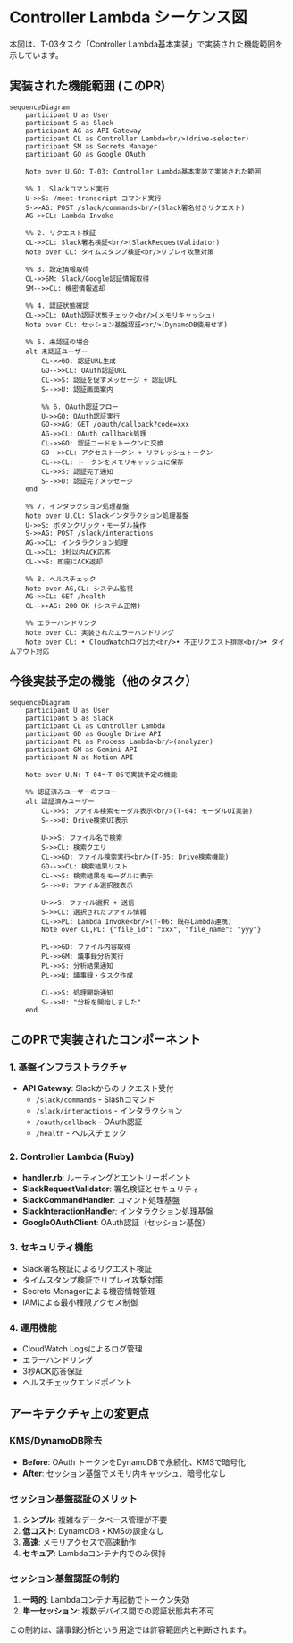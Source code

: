 # Controller Lambda シーケンス図

本図は、T-03タスク「Controller Lambda基本実装」で実装された機能範囲を示しています。

## 実装された機能範囲 (このPR)

```mermaid
sequenceDiagram
    participant U as User
    participant S as Slack
    participant AG as API Gateway
    participant CL as Controller Lambda<br/>(drive-selector)
    participant SM as Secrets Manager
    participant GO as Google OAuth
    
    Note over U,GO: T-03: Controller Lambda基本実装で実装された範囲
    
    %% 1. Slackコマンド実行
    U->>S: /meet-transcript コマンド実行
    S->>AG: POST /slack/commands<br/>(Slack署名付きリクエスト)
    AG->>CL: Lambda Invoke
    
    %% 2. リクエスト検証
    CL->>CL: Slack署名検証<br/>(SlackRequestValidator)
    Note over CL: タイムスタンプ検証<br/>リプレイ攻撃対策
    
    %% 3. 設定情報取得
    CL->>SM: Slack/Google認証情報取得
    SM-->>CL: 機密情報返却
    
    %% 4. 認証状態確認
    CL->>CL: OAuth認証状態チェック<br/>(メモリキャッシュ)
    Note over CL: セッション基盤認証<br/>(DynamoDB使用せず)
    
    %% 5. 未認証の場合
    alt 未認証ユーザー
        CL->>GO: 認証URL生成
        GO-->>CL: OAuth認証URL
        CL->>S: 認証を促すメッセージ + 認証URL
        S-->>U: 認証画面案内
        
        %% 6. OAuth認証フロー
        U->>GO: OAuth認証実行
        GO->>AG: GET /oauth/callback?code=xxx
        AG->>CL: OAuth callback処理
        CL->>GO: 認証コードをトークンに交換
        GO-->>CL: アクセストークン + リフレッシュトークン
        CL->>CL: トークンをメモリキャッシュに保存
        CL->>S: 認証完了通知
        S-->>U: 認証完了メッセージ
    end
    
    %% 7. インタラクション処理基盤
    Note over U,CL: Slackインタラクション処理基盤
    U->>S: ボタンクリック・モーダル操作
    S->>AG: POST /slack/interactions
    AG->>CL: インタラクション処理
    CL->>CL: 3秒以内ACK応答
    CL->>S: 即座にACK返却
    
    %% 8. ヘルスチェック
    Note over AG,CL: システム監視
    AG->>CL: GET /health
    CL-->>AG: 200 OK (システム正常)
    
    %% エラーハンドリング
    Note over CL: 実装されたエラーハンドリング
    Note over CL: • CloudWatchログ出力<br/>• 不正リクエスト排除<br/>• タイムアウト対応
```

## 今後実装予定の機能（他のタスク）

```mermaid
sequenceDiagram
    participant U as User
    participant S as Slack  
    participant CL as Controller Lambda
    participant GD as Google Drive API
    participant PL as Process Lambda<br/>(analyzer)
    participant GM as Gemini API
    participant N as Notion API
    
    Note over U,N: T-04〜T-06で実装予定の機能
    
    %% 認証済みユーザーのフロー
    alt 認証済みユーザー
        CL->>S: ファイル検索モーダル表示<br/>(T-04: モーダルUI実装)
        S-->>U: Drive検索UI表示
        
        U->>S: ファイル名で検索
        S->>CL: 検索クエリ
        CL->>GD: ファイル検索実行<br/>(T-05: Drive検索機能)
        GD-->>CL: 検索結果リスト
        CL->>S: 検索結果をモーダルに表示
        S-->>U: ファイル選択肢表示
        
        U->>S: ファイル選択 + 送信
        S->>CL: 選択されたファイル情報
        CL->>PL: Lambda Invoke<br/>(T-06: 既存Lambda連携)
        Note over CL,PL: {"file_id": "xxx", "file_name": "yyy"}
        
        PL->>GD: ファイル内容取得
        PL->>GM: 議事録分析実行
        PL->>S: 分析結果通知
        PL->>N: 議事録・タスク作成
        
        CL->>S: 処理開始通知
        S-->>U: "分析を開始しました"
    end
```

## このPRで実装されたコンポーネント

### 1. 基盤インフラストラクチャ
- **API Gateway**: Slackからのリクエスト受付
  - `/slack/commands` - Slashコマンド
  - `/slack/interactions` - インタラクション
  - `/oauth/callback` - OAuth認証
  - `/health` - ヘルスチェック

### 2. Controller Lambda (Ruby)
- **handler.rb**: ルーティングとエントリーポイント
- **SlackRequestValidator**: 署名検証とセキュリティ
- **SlackCommandHandler**: コマンド処理基盤
- **SlackInteractionHandler**: インタラクション処理基盤
- **GoogleOAuthClient**: OAuth認証（セッション基盤）

### 3. セキュリティ機能
- Slack署名検証によるリクエスト検証
- タイムスタンプ検証でリプレイ攻撃対策
- Secrets Managerによる機密情報管理
- IAMによる最小権限アクセス制御

### 4. 運用機能
- CloudWatch Logsによるログ管理
- エラーハンドリング
- 3秒ACK応答保証
- ヘルスチェックエンドポイント

## アーキテクチャ上の変更点

### KMS/DynamoDB除去
- **Before**: OAuth トークンをDynamoDBで永続化、KMSで暗号化
- **After**: セッション基盤でメモリ内キャッシュ、暗号化なし

### セッション基盤認証のメリット
1. **シンプル**: 複雑なデータベース管理が不要
2. **低コスト**: DynamoDB・KMSの課金なし
3. **高速**: メモリアクセスで高速動作
4. **セキュア**: Lambdaコンテナ内でのみ保持

### セッション基盤認証の制約
1. **一時的**: Lambdaコンテナ再起動でトークン失効
2. **単一セッション**: 複数デバイス間での認証状態共有不可

この制約は、議事録分析という用途では許容範囲内と判断されます。